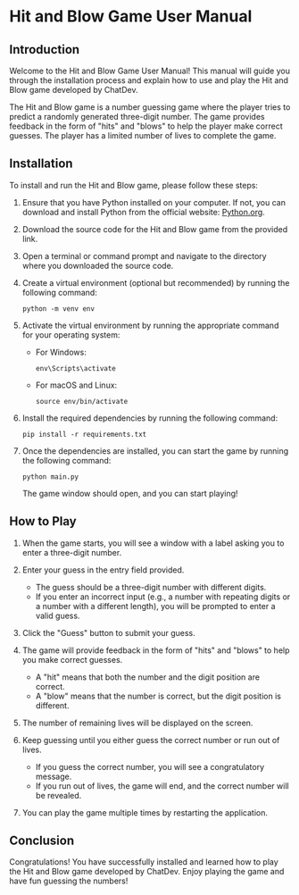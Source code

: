 # Hit and Blow Game User Manual

## Introduction

Welcome to the Hit and Blow Game User Manual! This manual will guide you through the installation process and explain how to use and play the Hit and Blow game developed by ChatDev.

The Hit and Blow game is a number guessing game where the player tries to predict a randomly generated three-digit number. The game provides feedback in the form of "hits" and "blows" to help the player make correct guesses. The player has a limited number of lives to complete the game.

## Installation

To install and run the Hit and Blow game, please follow these steps:

1. Ensure that you have Python installed on your computer. If not, you can download and install Python from the official website: [Python.org](https://www.python.org/).

2. Download the source code for the Hit and Blow game from the provided link.

3. Open a terminal or command prompt and navigate to the directory where you downloaded the source code.

4. Create a virtual environment (optional but recommended) by running the following command:

   ```
   python -m venv env
   ```

5. Activate the virtual environment by running the appropriate command for your operating system:

   - For Windows:

     ```
     env\Scripts\activate
     ```

   - For macOS and Linux:

     ```
     source env/bin/activate
     ```

6. Install the required dependencies by running the following command:

   ```
   pip install -r requirements.txt
   ```

7. Once the dependencies are installed, you can start the game by running the following command:

   ```
   python main.py
   ```

   The game window should open, and you can start playing!

## How to Play

1. When the game starts, you will see a window with a label asking you to enter a three-digit number.

2. Enter your guess in the entry field provided.

   - The guess should be a three-digit number with different digits.
   - If you enter an incorrect input (e.g., a number with repeating digits or a number with a different length), you will be prompted to enter a valid guess.

3. Click the "Guess" button to submit your guess.

4. The game will provide feedback in the form of "hits" and "blows" to help you make correct guesses.

   - A "hit" means that both the number and the digit position are correct.
   - A "blow" means that the number is correct, but the digit position is different.

5. The number of remaining lives will be displayed on the screen.

6. Keep guessing until you either guess the correct number or run out of lives.

   - If you guess the correct number, you will see a congratulatory message.
   - If you run out of lives, the game will end, and the correct number will be revealed.

7. You can play the game multiple times by restarting the application.

## Conclusion

Congratulations! You have successfully installed and learned how to play the Hit and Blow game developed by ChatDev. Enjoy playing the game and have fun guessing the numbers!